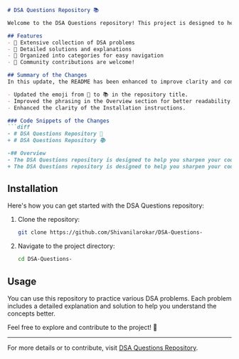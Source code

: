 ```markdown
# DSA Questions Repository 📚

Welcome to the DSA Questions repository! This project is designed to help you sharpen your coding skills through a comprehensive collection of Data Structures and Algorithms (DSA) problems, complete with solutions, explanations, and insights.

## Features
- 📖 Extensive collection of DSA problems
- 🧠 Detailed solutions and explanations
- 📂 Organized into categories for easy navigation
- 🤝 Community contributions are welcome!

## Summary of the Changes
In this update, the README has been enhanced to improve clarity and conciseness. The following changes were made:

- Updated the emoji from 🤖 to 📚 in the repository title.
- Improved the phrasing in the Overview section for better readability.
- Enhanced the clarity of the Installation instructions.

### Code Snippets of the Changes
```diff
- # DSA Questions Repository 🤖
+ # DSA Questions Repository 📚

-## Overview
- The DSA Questions repository is designed to help you sharpen your coding skills through a comprehensive collection of Data Structures and Algorithms (DSA) problems, complete with solutions, explanations, and insights.
+ The DSA Questions repository is designed to help you sharpen your coding skills through a comprehensive collection of Data Structures and Algorithms (DSA) problems, complete with solutions, explanations, and insights.
```

## Installation
Here's how you can get started with the DSA Questions repository:

1. Clone the repository:
    ```bash
    git clone https://github.com/Shivanilarokar/DSA-Questions-
    ```

2. Navigate to the project directory:
    ```bash
    cd DSA-Questions-
    ```

## Usage
You can use this repository to practice various DSA problems. Each problem includes a detailed explanation and solution to help you understand the concepts better.

Feel free to explore and contribute to the project! 🚀

---
For more details or to contribute, visit [DSA Questions Repository](https://github.com/Shivanilarokar/DSA-Questions-).
```